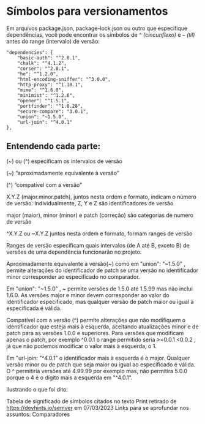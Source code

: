 # Símbolos para versionamentos

Em arquivos package.json, package-lock.json ou outro que especifique dependências, você pode encontrar os símbolos de **`^`** *(cincunflexo)* e **`~`** *(til)* antes do range (intervalo) de versão:
      
    "dependencies": {
        "basic-auth": "^2.0.1",
        "chalk": "^4.1.2",
        "corser": "^2.0.1",
        "he": "^1.2.0",
        "html-encoding-sniffer": "^3.0.0",
        "http-proxy": "^1.18.1",
        "mime": "^1.6.0",
        "minimist": "^1.2.6",
        "opener": "^1.5.1",
        "portfinder": "^1.0.28",
        "secure-compare": "3.0.1",
        "union": "~1.5.0",
        "url-join": "^4.0.1"
    },
      
## Entendendo cada parte:

(~) ou (^) especificam os intervalos de versão

(~) “aproximadamente equivalente à versão”

(^) “compatível com a versão”

X.Y.Z (major.minor.patch), juntos nesta ordem e formato, indicam o número de versão. Individualmente, Z, Y e Z são identificadores de versão

major (maior), minor (minor) e patch (correção) são categorias de numero de versão

^X.Y.Z ou ~X.Y.Z juntos nesta ordem e formato, formam ranges de versão

Ranges de versão especificam quais intervalos (de A até B, exceto B) de versões de uma dependência funcionarão no projeto.

Aproximadamente equivalente à versão(~) como em "union": "~1.5.0" , permite alterações do identificador de patch se uma versão no identificador minor corresponder ao especificado no comparador.

Em "union": "~1.5.0" , ~ permite versões de 1.5.0 até 1.5.99 mas não inclui 1.6.0. As versões major e minor devem corresponder ao valor do identificador especificado, mas qualquer versão de patch maior ou igual à especificada é válida.

Compatível com a versão (^) permite alterações que não modifiquem o identificador que esteja mais à esquerda, aceitando atualizações minor e de patch para as versões 1.0.0 e superiores. Para versões que modificam apenas o patch, por exemplo ^0.0.1 o range permitido seria >=0.0.1 <0.0.2 , já que não podemos modificar o valor mais à esquerda, o 1.

Em "url-join: "^4.0.1" o identificador mais à esquerda é o major. Qualquer versão minor ou de patch que seja maior ou igual ao especificado é válida. O ^ permitiria versões até 4.99.99 por exemplo mas, não permitira 5.0.0 porque o 4 é o dígito mais a esquerda em "^4.0.1".

Ilustrando o que foi dito:

Tabela de significado de símbolos citados no texto
Print retirado de https://devhints.io/semver em 07/03/2023
Links para se aprofundar nos assuntos:
Comparadores
